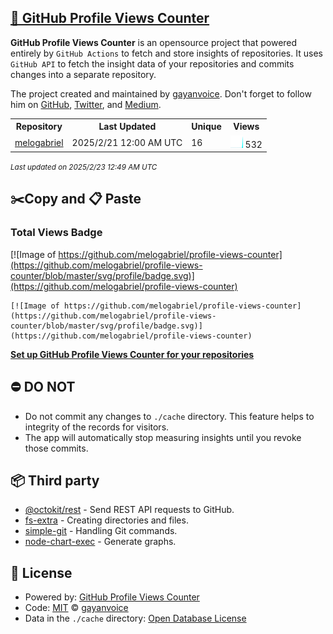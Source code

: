 ## [🚀 GitHub Profile Views Counter](https://github.com/gayanvoice/github-profile-views-counter)
**GitHub Profile Views Counter** is an opensource project that powered entirely by  `GitHub Actions` to fetch and store insights of repositories.
It uses `GitHub API` to fetch the insight data of your repositories and commits changes into a separate repository.

The project created and maintained by [gayanvoice](https://github.com/gayanvoice). Don't forget to follow him on [GitHub](https://github.com/gayanvoice), [Twitter](https://twitter.com/gayanvoice), and [Medium](https://gayanvoice.medium.com/).

<table>
	<tr>
		<th>
			Repository
		</th>
		<th>
			Last Updated
		</th>
		<th>
			Unique
		</th>
		<th>
			Views
		</th>
	</tr>
	<tr>
		<td>
			<a href="https://github.com/melogabriel/profile-views-counter/tree/master/readme/411425982/year.md">
				melogabriel
			</a>
		</td>
		<td>
			2025/2/21 12:00 AM UTC
		</td>
		<td>
			16
		</td>
		<td>
			<img alt="Response time graph" src="https://github.com/melogabriel/profile-views-counter/raw/master/graph/411425982/small/year.png" height="20"> 532
		</td>
	</tr>
</table>

<small><i>Last updated on 2025/2/23 12:49 AM UTC</i></small>

## ✂️Copy and 📋 Paste
### Total Views Badge
[![Image of https://github.com/melogabriel/profile-views-counter](https://github.com/melogabriel/profile-views-counter/blob/master/svg/profile/badge.svg)](https://github.com/melogabriel/profile-views-counter)

```readme
[![Image of https://github.com/melogabriel/profile-views-counter](https://github.com/melogabriel/profile-views-counter/blob/master/svg/profile/badge.svg)](https://github.com/melogabriel/profile-views-counter)
```
[**Set up GitHub Profile Views Counter for your repositories**](https://github.com/gayanvoice/github-profile-views-counter)
## ⛔ DO NOT
- Do not commit any changes to `./cache` directory. This feature helps to integrity of the records for visitors.
- The app will automatically stop measuring insights until you revoke those commits.
## 📦 Third party

- [@octokit/rest](https://www.npmjs.com/package/@octokit/rest) - Send REST API requests to GitHub.
- [fs-extra](https://www.npmjs.com/package/fs-extra) - Creating directories and files.
- [simple-git](https://www.npmjs.com/package/simple-git) - Handling Git commands.
- [node-chart-exec](https://www.npmjs.com/package/node-chart-exec) - Generate graphs.
## 📄 License
- Powered by: [GitHub Profile Views Counter](https://github.com/gayanvoice/github-profile-views-counter)
- Code: [MIT](./LICENSE) © [gayanvoice](https://github.com/gayanvoice)
- Data in the `./cache` directory: [Open Database License](https://opendatacommons.org/licenses/odbl/1-0/)